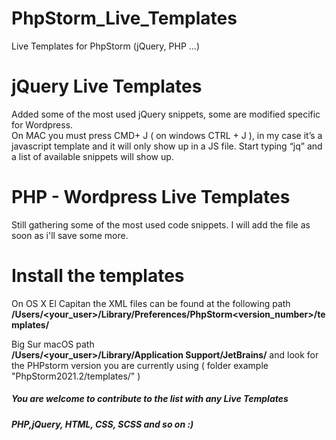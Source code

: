 # PhpStorm_Live_Templates
Live Templates for PhpStorm (jQuery, PHP ...)

# jQuery Live Templates
Added some of the most used jQuery snippets, some are modified specific for Wordpress.
<br/>On MAC you must press CMD+  J ( on windows CTRL + J ), in my case it’s a javascript template and it will only show up in a JS file. Start typing “jq” and a list of available snippets will show up.

# PHP - Wordpress Live Templates
Still gathering some of the most used code snippets. I will add the file as soon as i'll save some more.

# Install the templates
On OS X El Capitan  the XML files can be found at the following path <br/>
**/Users/<your_user>/Library/Preferences/PhpStorm<version_number>/templates/**

Big Sur macOS path <br/>
**/Users/<your_user>/Library/Application Support/JetBrains/** and look for the PHPstorm version you are currently using ( folder example "PhpStorm2021.2/templates/" )

##### You are welcome to contribute to the list with any Live Templates
##### PHP,jQuery, HTML, CSS, SCSS and so on :) 